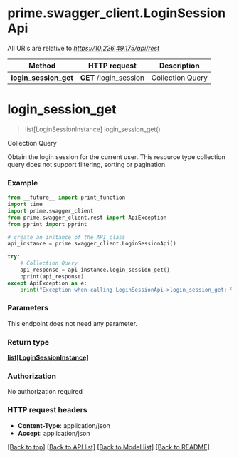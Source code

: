 # prime.swagger_client.LoginSessionApi

All URIs are relative to *https://10.226.49.175/api/rest*

Method | HTTP request | Description
------------- | ------------- | -------------
[**login_session_get**](LoginSessionApi.md#login_session_get) | **GET** /login_session | Collection Query


# **login_session_get**
> list[LoginSessionInstance] login_session_get()

Collection Query

Obtain the login session for the current user.  This resource type collection query does not support filtering, sorting or pagination.

### Example
```python
from __future__ import print_function
import time
import prime.swagger_client
from prime.swagger_client.rest import ApiException
from pprint import pprint

# create an instance of the API class
api_instance = prime.swagger_client.LoginSessionApi()

try:
    # Collection Query
    api_response = api_instance.login_session_get()
    pprint(api_response)
except ApiException as e:
    print("Exception when calling LoginSessionApi->login_session_get: %s\n" % e)
```

### Parameters
This endpoint does not need any parameter.

### Return type

[**list[LoginSessionInstance]**](LoginSessionInstance.md)

### Authorization

No authorization required

### HTTP request headers

 - **Content-Type**: application/json
 - **Accept**: application/json

[[Back to top]](#) [[Back to API list]](../README.md#documentation-for-api-endpoints) [[Back to Model list]](../README.md#documentation-for-models) [[Back to README]](../README.md)

